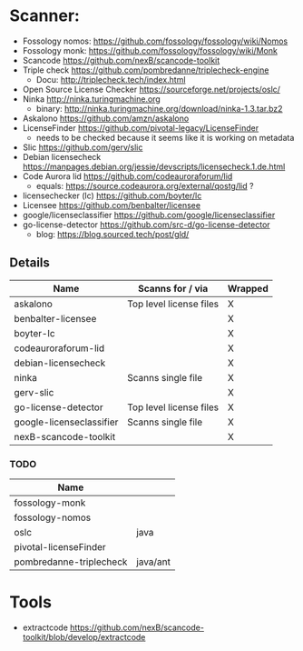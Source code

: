 # Scanner:
- Fossology nomos: https://github.com/fossology/fossology/wiki/Nomos
- Fossology monk: https://github.com/fossology/fossology/wiki/Monk
- Scancode https://github.com/nexB/scancode-toolkit
- Triple check https://github.com/pombredanne/triplecheck-engine 
  - Docu: http://triplecheck.tech/index.html
- Open Source License Checker https://sourceforge.net/projects/oslc/
- Ninka http://ninka.turingmachine.org
  - binary: http://ninka.turingmachine.org/download/ninka-1.3.tar.bz2
- Askalono https://github.com/amzn/askalono
- LicenseFinder https://github.com/pivotal-legacy/LicenseFinder
  - needs to be checked because it seems like it is working on metadata
- Slic https://github.com/gerv/slic
- Debian licensecheck https://manpages.debian.org/jessie/devscripts/licensecheck.1.de.html
- Code Aurora lid https://github.com/codeauroraforum/lid
  - equals: https://source.codeaurora.org/external/qostg/lid ?
- licensechecker (lc) https://github.com/boyter/lc
- Licensee https://github.com/benbalter/licensee
- google/licenseclassifier https://github.com/google/licenseclassifier
- go-license-detector https://github.com/src-d/go-license-detector
  - blog: https://blog.sourced.tech/post/gld/

## Details

| Name                     | Scanns for / via        | Wrapped |
|--------------------------|-------------------------|---------|
| askalono                 | Top level license files | X       |
| benbalter-licensee       |                         | X       |
| boyter-lc                |                         | X       |
| codeauroraforum-lid      |                         | X       |
| debian-licensecheck      |                         | X       |
| ninka                    | Scanns single file      | X       |
| gerv-slic                |                         | X       |
| go-license-detector      | Top level license files | X       |
| google-licenseclassifier | Scanns single file      | X       |
| nexB-scancode-toolkit    |                         | X       |

### TODO
| Name                    |          |
|-------------------------|----------|
| fossology-monk          |          |
| fossology-nomos         |          |
| oslc                    | java     |
| pivotal-licenseFinder   |          |
| pombredanne-triplecheck | java/ant |


# Tools
- extractcode https://github.com/nexB/scancode-toolkit/blob/develop/extractcode

